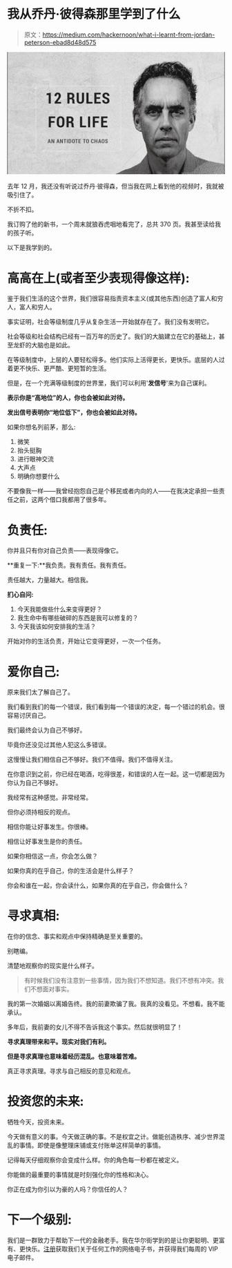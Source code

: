 # 我从乔丹·彼得森那里学到了什么

> 原文：<https://medium.com/hackernoon/what-i-learnt-from-jordan-peterson-ebad8d48d575>

![](img/ed85d6689720f2b8aca4c51abad63c63.png)

去年 12 月，我还没有听说过乔丹·彼得森，但当我在网上看到他的视频时，我就被吸引住了。

不折不扣。

我订购了他的新书，一个周末就狼吞虎咽地看完了，总共 370 页。我甚至读给我的孩子听。

以下是我学到的。

# 高高在上(或者至少表现得像这样):

鉴于我们生活的这个世界，我们很容易指责资本主义(或其他东西)创造了富人和穷人，富人和穷人。

事实证明，社会等级制度几乎从复杂生活一开始就存在了。我们没有发明它。

社会等级和社会结构已经有一百万年的历史了。我们的大脑建立在它的基础上，甚至龙虾的大脑也是如此。

在等级制度中，上层的人要轻松得多。他们实际上活得更长，更快乐。底层的人过着更不快乐、更严酷、更短暂的生活。

但是，在一个充满等级制度的世界里，我们可以利用'**发信号**'来为自己谋利。

**表示你是“高地位”的人，你也会被如此对待。**

**发出信号表明你“地位低下”，你也会被如此对待。**

如果你想名列前茅，那么:

1.  微笑
2.  抬头挺胸
3.  进行眼神交流
4.  大声点
5.  明确你想要什么

不要像我一样——我曾经抱怨自己是个移民或者内向的人——在我决定承担一些责任之前，这两个借口我都用了很多年。

# 负责任:

你并且只有你对自己负责——表现得像它。

**重复一下:**我负责。我有责任。我有责任。

责任越大，力量越大。相信我。

**扪心自问:**

1.  今天我能做些什么来变得更好？
2.  我生命中有哪些破碎的东西是我可以修复的？
3.  今天我该如何安排我的生活？

开始对你的生活负责，开始让它变得更好，一次一个任务。

# 爱你自己:

原来我们太了解自己了。

我们看到我们的每一个错误，我们看到每一个错误的决定，每一个错过的机会。很容易讨厌自己。

我们最终会认为自己不够好。

毕竟你还没见过其他人犯这么多错误。

这慢慢让我们相信自己不够好。我们不值得。我们不值得关注。

在你意识到之前，你已经在喝酒，吃得很差，和错误的人在一起。这一切都是因为你认为自己不够好。

我经常有这种感觉。非常经常。

但你必须持相反的观点。

相信你能让好事发生。你很棒。

相信让好事发生是你的责任。

如果你相信这一点，你会怎么做？

如果你真的在乎自己，你的生活会是什么样子？

你会和谁在一起，你会读什么，如果你真的在乎自己，你会做什么？

# 寻求真相:

在你的信念、事实和观点中保持精确是至关重要的。

别瞎编。

清楚地观察你的现实是什么样子。

> 有时候我们没有注意到一些事情，因为我们不想知道。我们不想有冲突。我们不想面对事实。

我的第一次婚姻以离婚告终。我的前妻欺骗了我。我真的没看见。不想看。我不能承认。

多年后，我前妻的女儿不得不告诉我这个事实。然后就很明显了！

**寻求真理带来和平。现实对我们有利。**

**但是寻求真理也意味着经历混乱。也意味着苦难。**

真正寻求真理。寻求与自己相反的意见和观点。

# 投资您的未来:

牺牲今天，投资未来。

今天做有意义的事。今天做正确的事。不是权宜之计。做能创造秩序、减少世界混乱的事情。即使是像整理床铺或支付账单这样简单的事情。

记得每天仔细观察你会变成什么样。你的角色每一秒都在被定义。

你能做的最重要的事情就是时刻强化你的性格和决心。

你正在成为你引以为豪的人吗？你信任的人？

# 下一个级别:

我们是一群致力于帮助下一代的金融老手。我在华尔街学到的是让你更聪明、更富有、更快乐。[注册](http://www.wilowallstreet.com)获取我们关于任何工作的网络电子书，并获得我们每周的 VIP 电子邮件。